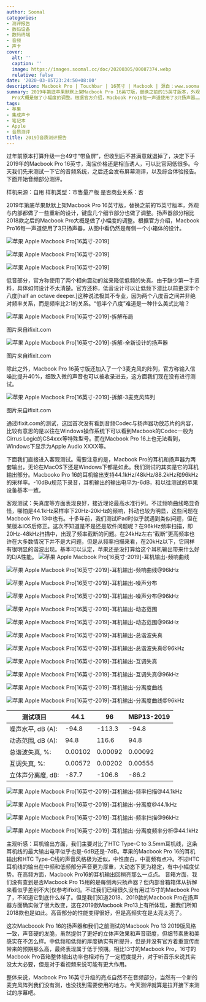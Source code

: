 ```yaml
---
author: Soomal
categories:
- 测评报告
- 数码设备
- 数码终端
- 音频
- 声卡
cover:
  alt: ''
  caption: ''
  image: https://images.soomal.cc/doc/20200305/00087374.webp
  relative: false
date: '2020-03-05T23:24:50+08:00'
description: Macbook Pro | Touchbar | 16英寸 | Macbook | 源自：www.soomal.com | 版权：原创 |  平均/总评分：08.52/196
summary: 2019年第底苹果默默上架Macbook Pro 16英寸版，替换之前的15英寸版本，外观与内部都做了一些重新的设计，键盘几个细节部分也做了调整。扬声器部分相比2018款之后的Macbook
  Pro大概是做了小幅度的调整。根据官方介绍，Macbook Pro16每一声道使用了3只扬声器……
tags:
- 苹果
- 集成声卡
- 笔记本
- Apple
- 音质测评
title: 2019]音质测评报告
---
```


过年前原本打算升级一台49寸“带鱼屏”，但收到后不甚满意就退掉了，决定下手2019年的Macbook Pro 16英寸，淘宝价格还是相当诱人，可以比官网低很多。今天我们先来测试一下它的音频系统，之后还会发布屏幕测评，以及综合体验报告。下面开始音频部分测评。



样机来源：自用
样机类型：市售量产版
是否商业关系：否



2019年第底苹果默默上架Macbook Pro 16英寸版，替换之前的15英寸版本，外观与内部都做了一些重新的设计，键盘几个细节部分也做了调整。扬声器部分相比2018款之后的Macbook Pro大概是做了小幅度的调整。根据官方介绍，Macbook Pro16每一声道使用了3只扬声器，从图中看仍然是每侧一个小箱体的设计。



![苹果 Apple Macbook Pro[16英寸-2019]](https://images.soomal.cc/doc/20200305/00087346.webp)



![苹果 Apple Macbook Pro[16英寸-2019]](https://images.soomal.cc/doc/20200305/00087347_01.webp)



![苹果 Apple Macbook Pro[16英寸-2019]](https://images.soomal.cc/doc/20200305/00087348_01.webp)



低音部分，官方称使用了两个相向震动的盆来降低低频的失真。由于缺少第一手资料，具体如何设计不太清楚。官方还称，低音设计可以让低频下潜比以前更深半个八度[half an octave deeper.]这种说法极其不专业，因为两个八度音之间并非绝对频率关系，而是频率比2:1的关系。“低半个八度”难道是一种什么美式比喻？



![苹果 Apple Macbook Pro[16英寸-2019]-拆解布局](https://images.soomal.cc/doc/20200305/00087355.webp)

图片来自ifixit.com



![苹果 Apple Macbook Pro[16英寸-2019]-拆解-全新设计的扬声器](https://images.soomal.cc/doc/20200305/00087356.webp)

图片来自ifixit.com



除此之外，Macbook Pro 16英寸版还加入了一个3麦克风的阵列，官方称输入信噪比提升40%，细致入微的声音也可以被收录进去，这方面我们现在没有进行测试。



![苹果 Apple Macbook Pro[16英寸-2019]-拆解-3麦克风阵列](https://images.soomal.cc/doc/20200305/00087357.webp)

图片来自ifixit.com



通过ifixit.com的测试，这回首次没有看到音频Codec与扬声器功放芯片的内容，比较有意思的是以往在Windows操作系统下可以看到Macbook的Codec一般为Cirrus Logic的CS4xxx等特殊型号。而在Macbook Pro 16上也无法看到，Windows下显示为Apple Audio XXXX等。



下面我们直接进入客观测试。需要注意的是，Macbook Pro的耳机和扬声器为两套输出，无论在MacOS下还是Windows下都是如此。我们测试的其实是它的耳机输出部分。Macbooko Pro 16的耳机输出支持44.1kHz/48kHz/88.2kHz和96kHz的采样率。-10dBu规范下录音，耳机输出的输出电平为-6dB，和以往测试的苹果设备基本一致。

客观测试：失真度等方面表现良好，接近理论最高水准行列。不过频响曲线略显奇怪，哪怕是44.1kHz采样率下20Hz-20kHz的频响，抖动也较为明显，这些问题在Macbook Pro 13中也有。十多年前，我们测试iPad时似乎就遇到类似问题，但在某版本iOS后修正。这次不知道是不是还是软件问题呢？在96kHz频率扫描，即20Hz-48kHz扫描中，出现了频率截断的问题。在24kHz左右“截断”更高频率也许在大多数情况下并不是大问题，但是从频率扫描来看，在20kHz以下，它同样有很明显的谐波出现。基本可以认定，苹果还是没打算给这个耳机输出带来什么好的D/A性能。
![苹果 Apple Macbook Pro[16英寸-2019]-耳机输出-频响曲线](https://images.soomal.cc/doc/20200305/00087358_01.webp)




![苹果 Apple Macbook Pro[16英寸-2019]-耳机输出-频响曲线@96kHz](https://images.soomal.cc/doc/20200305/00087364_01.webp)




![苹果 Apple Macbook Pro[16英寸-2019]-耳机输出-噪声分布](https://images.soomal.cc/doc/20200305/00087359_01.webp)




![苹果 Apple Macbook Pro[16英寸-2019]-耳机输出-噪声分布@96kHz](https://images.soomal.cc/doc/20200305/00087365_01.webp)




![苹果 Apple Macbook Pro[16英寸-2019]-耳机输出-动态范围](https://images.soomal.cc/doc/20200305/00087360_01.webp)




![苹果 Apple Macbook Pro[16英寸-2019]-耳机输出-动态范围@96kHz](https://images.soomal.cc/doc/20200305/00087366_01.webp)




![苹果 Apple Macbook Pro[16英寸-2019]-耳机输出-总谐波失真](https://images.soomal.cc/doc/20200305/00087361_01.webp)




![苹果 Apple Macbook Pro[16英寸-2019]-耳机输出-总谐波失真@96kHz](https://images.soomal.cc/doc/20200305/00087367_01.webp)




![苹果 Apple Macbook Pro[16英寸-2019]-耳机输出-互调失真](https://images.soomal.cc/doc/20200305/00087362_01.webp)




![苹果 Apple Macbook Pro[16英寸-2019]-耳机输出-互调失真@96kHz](https://images.soomal.cc/doc/20200305/00087368_01.webp)




![苹果 Apple Macbook Pro[16英寸-2019]-耳机输出-分离度曲线](https://images.soomal.cc/doc/20200305/00087363_01.webp)




![苹果 Apple Macbook Pro[16英寸-2019]-耳机输出-分离度曲线@96kHz](https://images.soomal.cc/doc/20200305/00087369_01.webp)




| 测试项目 | 44.1 | 96 | MBP13-2019 |
| --- | --- | --- | --- |
| 噪声水平, dB (A): | -94.8 | -113.3 | -94.8 |
| 动态范围, dB (A): | 94.8 | 116.6 | 94.8 |
| 总谐波失真, %: | 0.00102 | 0.00092 | 0.00092 |
| 互调失真, %: | 0.00572 | 0.00202 | 0.00555 |
| 立体声分离度, dB: | -87.7 | -106.8 | -86.2 |


![苹果 Apple Macbook Pro[16英寸-2019]-耳机输出-频率扫描@44.1kHz](https://images.soomal.cc/doc/20200305/00087370_01.webp)




![苹果 Apple Macbook Pro[16英寸-2019]-耳机输出-分离度@44.1kHz](https://images.soomal.cc/doc/20200305/00087371_01.webp)




![苹果 Apple Macbook Pro[16英寸-2019]-耳机输出-频率扫描@96kHz](https://images.soomal.cc/doc/20200305/00087373_01.webp)




![苹果 Apple Macbook Pro[16英寸-2019]-耳机输出-分离度频率分析@44.1kHz](https://images.soomal.cc/doc/20200305/00087372_01.webp)




主观听感：耳机输出方面，我们主要对比了HTC Type-C to 3.5mm耳机线，这条耳机线的最大输出电平似乎也是-6dB还是-7dB。苹果的Macbook Pro 16的耳机输出和HTC Type-C线的声音风格极为近似，中性直白，中高频有点冲。不过HTC耳机线的输出在中频和低频部分声音更为厚重，大动态下更为稳定，有中小幅度优势。在高频方面，Macbook Pro16的耳机输出回稍亮那么一点点。
音箱方面，我们没有查到是否Macbook Pro 15用的是每侧两只扬声器？但内部音箱箱体从拆解来看似乎差别不大[仅参考ifixit]。不过我们已经很久没有用过15寸的Macbook Pro了，不知道它到底什么样了。但是我们知道2018、2019款的Macbook Pro在扬声器方面确实做了很大改变，这在2019款Macbook Pro13上有所体现，据我们所知2018款也是如此。高音部分的性能变得很好，但是高频实在是太亮太亮了。

这次Macboook Pro 16的扬声器和我们之前测试的Macbook Pro 13 2019版风格一致，声音硬的发脆，虽然提供了更好的立体声效果和声音密度，但细节素质和美感实在不怎么样。中低频和低频的厚度确实有所提升，但是并没有官方着重宣传而带来的预期那么高，最终表现属于低于预期。相比13寸的Macbook Pro，16寸的Macbook Pro音箱整体输出功率也相对有了一定程度提升，对于听音乐来说其实没太大必要，但是对于看视频来说可能有更大作用。

整体来说，Macbook Pro 16英寸升级的亮点自然不在音频部分，当然有一个新的麦克风阵列我们没有测，也没找到需要使用的地方。今天测评就算是拉开接下来测试的序幕吧。
